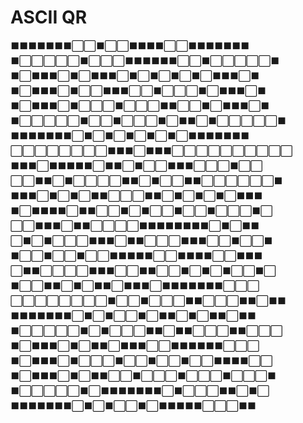# ASCII QR

⬛⬛⬛⬛⬛⬛⬛⬜⬜⬛⬜⬜⬛⬛⬛⬛⬜⬜⬛⬛⬛⬛⬛⬛⬛  
⬛⬜⬜⬜⬜⬜⬛⬜⬜⬜⬛⬛⬛⬛⬛⬛⬜⬜⬛⬜⬜⬜⬜⬜⬛  
⬛⬜⬛⬛⬛⬜⬛⬜⬛⬛⬛⬜⬛⬜⬛⬜⬛⬜⬛⬜⬛⬛⬛⬜⬛  
⬛⬜⬛⬛⬛⬜⬛⬜⬜⬛⬛⬛⬜⬜⬛⬜⬜⬜⬛⬜⬛⬛⬛⬜⬛  
⬛⬜⬛⬛⬛⬜⬛⬜⬜⬜⬛⬜⬜⬜⬛⬛⬜⬜⬛⬜⬛⬛⬛⬜⬛  
⬛⬜⬜⬜⬜⬜⬛⬜⬜⬛⬜⬜⬜⬛⬜⬛⬛⬜⬛⬜⬜⬜⬜⬜⬛  
⬛⬛⬛⬛⬛⬛⬛⬜⬛⬜⬛⬜⬛⬜⬛⬜⬛⬜⬛⬛⬛⬛⬛⬛⬛  
⬜⬜⬜⬜⬜⬜⬜⬜⬛⬛⬛⬜⬛⬛⬛⬜⬜⬜⬜⬜⬜⬜⬜⬜⬜  
⬛⬛⬛⬜⬛⬛⬛⬛⬛⬜⬛⬛⬜⬛⬜⬜⬛⬛⬛⬜⬜⬜⬛⬜⬜  
⬜⬜⬛⬛⬜⬛⬜⬜⬜⬜⬛⬛⬜⬛⬜⬜⬛⬛⬜⬜⬜⬜⬜⬜⬛  
⬛⬛⬛⬜⬛⬜⬛⬜⬛⬛⬜⬜⬜⬛⬛⬜⬛⬜⬛⬜⬛⬜⬛⬛⬛  
⬛⬜⬛⬛⬛⬛⬜⬛⬛⬜⬜⬛⬜⬛⬜⬜⬛⬜⬜⬛⬜⬜⬜⬛⬜  
⬜⬜⬛⬛⬛⬜⬛⬛⬜⬜⬜⬜⬛⬛⬛⬛⬛⬛⬛⬛⬜⬛⬜⬛⬛  
⬜⬛⬜⬛⬜⬜⬜⬛⬛⬛⬜⬛⬛⬜⬜⬜⬛⬛⬛⬜⬜⬛⬜⬜⬛  
⬛⬜⬜⬛⬜⬜⬛⬜⬜⬛⬛⬛⬛⬛⬜⬜⬛⬛⬛⬛⬜⬜⬛⬛⬛  
⬜⬛⬛⬜⬜⬜⬜⬛⬛⬛⬜⬜⬛⬛⬜⬜⬛⬜⬛⬜⬛⬜⬜⬛⬜  
⬛⬜⬜⬛⬛⬜⬛⬜⬛⬛⬜⬛⬛⬛⬜⬛⬛⬛⬛⬛⬛⬛⬜⬜⬜  
⬜⬜⬜⬜⬜⬜⬜⬜⬛⬜⬜⬛⬜⬜⬜⬛⬛⬜⬜⬜⬛⬛⬜⬛⬛  
⬛⬛⬛⬛⬛⬛⬛⬜⬛⬜⬛⬜⬜⬛⬜⬛⬛⬜⬛⬜⬛⬛⬜⬛⬛  
⬛⬜⬜⬜⬜⬜⬛⬜⬛⬜⬜⬜⬛⬛⬜⬛⬛⬜⬜⬜⬛⬛⬜⬜⬜  
⬛⬜⬛⬛⬛⬜⬛⬜⬛⬛⬜⬛⬛⬛⬜⬜⬛⬛⬛⬛⬛⬛⬜⬜⬜  
⬛⬜⬛⬛⬛⬜⬛⬜⬜⬜⬛⬜⬜⬛⬜⬜⬛⬜⬜⬛⬛⬛⬛⬜⬜  
⬛⬜⬛⬛⬛⬜⬛⬜⬛⬛⬜⬜⬛⬜⬜⬜⬛⬜⬜⬜⬛⬜⬜⬜⬛  
⬛⬜⬜⬜⬜⬜⬛⬜⬛⬛⬛⬛⬛⬛⬛⬜⬛⬜⬜⬜⬛⬛⬜⬛⬜  
⬛⬛⬛⬛⬛⬛⬛⬜⬛⬜⬛⬜⬜⬛⬜⬛⬛⬛⬛⬛⬜⬜⬜⬛⬛  
